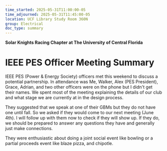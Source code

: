 ```yaml
---
time_started: 2025-05-31T11:00:00-05
time_adjourned: 2025-05-31T11:45:00-05
location: UCF Library Study Room 360N
group: Electrical
doc_type: summary
---
```


**Solar Knights Racing Chapter at The University of Central Florida**

# IEEE PES Officer Meeting Summary

IEEE PES (Power & Energy Society) officers met this weekend to discuss a potential partnership. In attendance was Me, Walker, Alex (PES President), Grace, Adrian, and two other officers were on the phone but I didn't get their names. We spent most of the meeting explaining the details of our club and what stage we are currently at in the design process.

They suggested that we speak at one of their GBMs but they do not have one until fall. So we asked if they would come to our next meeting (June 4th). I will follow up with them now to check if they will show up. If they do, we should be prepared to answer any questions they have and generally just make connections.

They were enthusiastic about doing a joint social event like bowling or a partial proceeds event like blaze pizza, and chipotle.
